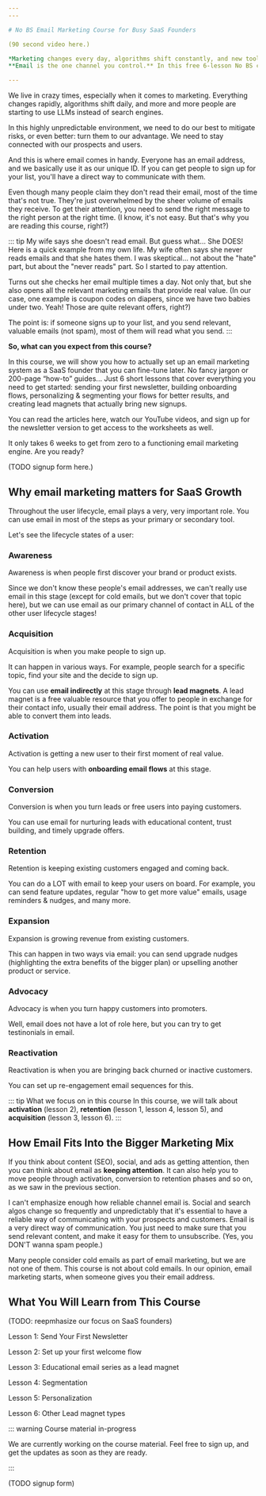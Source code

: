 ```yaml
---
---

# No BS Email Marketing Course for Busy SaaS Founders

(90 second video here.)

*Marketing changes every day, algorithms shift constantly, and new tools make it even harder to keep up.
**Email is the one channel you control.** In this free 6-lesson No BS course, I’ll show you how to use it to grow your SaaS.*

---
```


We live in crazy times, especially when it comes to marketing. Everything changes rapidly, algorithms shift daily, and more and more people are starting to use LLMs instead of search engines.

In this highly unpredictable environment, we need to do our best to mitigate risks, or even better: turn them to our advantage. We need to stay connected with our prospects and users.

And this is where email comes in handy. Everyone has an email address, and we basically use it as our unique ID. If you can get people to sign up for your list, you'll have a direct way to communicate with them.

Even though many people claim they don't read their email, most of the time that's not true. They're just overwhelmed by the sheer volume of emails they receive. To get their attention, you need to send the right message to the right person at the right time. (I know, it's not easy. But that's why you are reading this course, right?)

::: tip My wife says she doesn't read email. But guess what... She DOES!
Here is a quick example from my own life. My wife often says she never reads emails and that she hates them. I was skeptical... not about the "hate" part, but about the "never reads" part. So I started to pay attention.

Turns out she checks her email multiple times a day. Not only that, but she also opens all the relevant marketing emails that provide real value. (In our case, one example is coupon codes on diapers, since we have two babies under two. Yeah! Those are quite relevant offers, right?)

The point is: if someone signs up to your list, and you send relevant, valuable emails (not spam), most of them will read what you send.
:::

**So, what can you expect from this course?**

In this course, we will show you how to actually set up an email marketing system as a SaaS founder that you can fine-tune later. No fancy jargon or 200-page “how-to” guides... Just 6 short lessons that cover everything you need to get started: sending your first newsletter, building onboarding flows, personalizing & segmenting your flows for better results, and creating lead magnets that actually bring new signups.

You can read the articles here, watch our YouTube videos, and sign up for the newsletter version to get access to the worksheets as well.

It only takes 6 weeks to get from zero to a functioning email marketing engine. Are you ready?


(TODO signup form here.)


## Why email marketing matters for SaaS Growth

Throughout the user lifecycle, email plays a very, very important role. You can use email in most of the steps as your primary or secondary tool.

Let's see the lifecycle states of a user:

### Awareness

Awareness is when people first discover your brand or product exists.

Since we don't know these people's email addresses, we can't really use email in this stage (except for cold emails, but we don't cover that topic here), but we can use email as our primary channel of contact in ALL of the other user lifecycle stages!

### Acquisition

Acquisition is when you make people to sign up.

It can happen in various ways. For example, people search for a specific topic, find your site and the decide to sign up.

You can use **email indirectly** at this stage through **lead magnets**. A lead magnet is a free valuable resource that you offer to people in exchange for their contact info, usually their email address. The point is that you might be able to convert them into leads.

### Activation

Activation is getting a new user to their first moment of real value.

You can help users with **onboarding email flows** at this stage.

### Conversion

Conversion is when you turn leads or free users into paying customers.

You can use email for nurturing leads with educational content, trust building, and timely upgrade offers.

### Retention 

Retention is keeping existing customers engaged and coming back.

You can do a LOT with email to keep your users on board. For example, you can send feature updates, regular "how to get more value" emails, usage reminders & nudges, and many more.

### Expansion

Expansion is growing revenue from existing customers.

This can happen in two ways via email: you can send upgrade nudges (highlighting the extra benefits of the bigger plan) or upselling another product or service.

### Advocacy

Advocacy is when you turn happy customers into promoters.

Well, email does not have a lot of role here, but you can try to get testinonials in email.

### Reactivation

Reactivation is when you are bringing back churned or inactive customers.

You can set up re-engagement email sequences for this.


::: tip What we focus on in this course
In this course, we will talk about **activation** (lesson 2), **retention** (lesson 1, lesson 4, lesson 5), and **acquisition** (lesson 3, lesson 6). 
:::


## How Email Fits Into the Bigger Marketing Mix

If you think about content (SEO), social, and ads as getting attention, then you can think about email as **keeping attention**. It can also help you to move people through activation, conversion to retention phases and so on, as we saw in the previous section.

I can't emphasize enough how reliable channel email is. Social and search algos change so frequently and unpredictably that it's essential to have a reliable way of communicating with your prospects and customers. Email is a very direct way of communication. You just need to make sure that you send relevant content, and make it easy for them to unsubscribe. (Yes, you DON'T wanna spam people.)

Many people consider cold emails as part of email marketing, but we are not one of them. This course is not about cold emails. In our opinion, email marketing starts, when someone gives you their email address.

## What You Will Learn from This Course

(TODO: reepmhasize our focus on SaaS founders)

Lesson 1: Send Your First Newsletter

Lesson 2: Set up your first welcome flow

Lesson 3: Educational email series as a lead magnet

Lesson 4: Segmentation

Lesson 5: Personalization

Lesson 6: Other Lead magnet types

::: warning Course material in-progress

We are currently working on the course material. Feel free to sign up, and get the updates as soon as they are ready.

:::

(TODO signup form)
